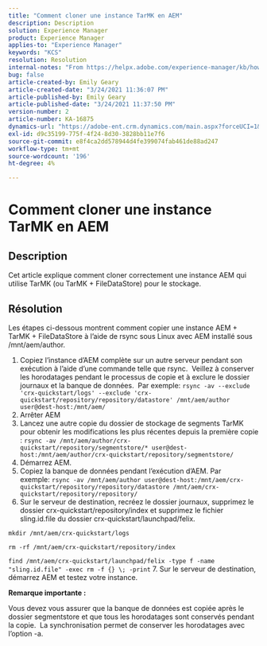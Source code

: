 ```yaml
---
title: "Comment cloner une instance TarMK en AEM"
description: Description
solution: Experience Manager
product: Experience Manager
applies-to: "Experience Manager"
keywords: "KCS"
resolution: Resolution
internal-notes: "From https://helpx.adobe.com/experience-manager/kb/how-to-clone-an-AEM-TarMK-instance-AEM.html"
bug: false
article-created-by: Emily Geary
article-created-date: "3/24/2021 11:36:07 PM"
article-published-by: Emily Geary
article-published-date: "3/24/2021 11:37:50 PM"
version-number: 2
article-number: KA-16875
dynamics-url: "https://adobe-ent.crm.dynamics.com/main.aspx?forceUCI=1&pagetype=entityrecord&etn=knowledgearticle&id=371b76b1-f98c-eb11-a812-000d3a58b9d1"
exl-id: d9c35199-775f-4f24-8d30-3828bb11e7f6
source-git-commit: e8f4ca2dd578944d4fe399074fab461de88ad247
workflow-type: tm+mt
source-wordcount: '196'
ht-degree: 4%

---
```


# Comment cloner une instance TarMK en AEM

## Description


Cet article explique comment cloner correctement une instance AEM qui utilise TarMK (ou TarMK + FileDataStore) pour le stockage.


## Résolution


Les étapes ci-dessous montrent comment copier une instance AEM + TarMK + FileDataStore à l’aide de rsync sous Linux avec AEM installé sous /mnt/aem/author.

1. Copiez l’instance d’AEM complète sur un autre serveur pendant son exécution à l’aide d’une commande telle que rsync.  Veillez à conserver les horodatages pendant le processus de copie et à exclure le dossier journaux et la banque de données.  Par exemple: `rsync -av --exclude 'crx-quickstart/logs' --exclude 'crx-quickstart/repository/repository/datastore' /mnt/aem/author user@dest-host:/mnt/aem/`
2. Arrêter AEM
3. Lancez une autre copie du dossier de stockage de segments TarMK pour obtenir les modifications les plus récentes depuis la première copie : `rsync -av /mnt/aem/author/crx-quickstart/repository/segmentstore/* user@dest-host:/mnt/aem/author/crx-quickstart/repository/segmentstore/`
4. Démarrez AEM.
5. Copiez la banque de données pendant l’exécution d’AEM. Par exemple: `rsync -av /mnt/aem/author user@dest-host:/mnt/aem/crx-quickstart/repository/repository/datastore /mnt/aem/crx-quickstart/repository/repository/`
6. Sur le serveur de destination, recréez le dossier journaux, supprimez le dossier crx-quickstart/repository/index et supprimez le fichier sling.id.file du dossier crx-quickstart/launchpad/felix.

`mkdir /mnt/aem/crx-quickstart/logs`

`rm -rf /mnt/aem/crx-quickstart/repository/index`

`find /mnt/aem/crx-quickstart/launchpad/felix -type f -name "sling.id.file" -exec rm -f {} \; -print`
7. Sur le serveur de destination, démarrez AEM et testez votre instance.


<b>Remarque importante :</b>

Vous devez vous assurer que la banque de données est copiée après le dossier segmentstore et que tous les horodatages sont conservés pendant la copie.  La synchronisation permet de conserver les horodatages avec l’option -a.
